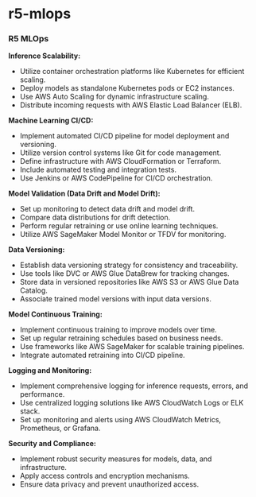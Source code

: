 # r5-mlops
### R5 MLOps



**Inference Scalability:**
- Utilize container orchestration platforms like Kubernetes for efficient scaling.
- Deploy models as standalone Kubernetes pods or EC2 instances.
- Use AWS Auto Scaling for dynamic infrastructure scaling.
- Distribute incoming requests with AWS Elastic Load Balancer (ELB).

**Machine Learning CI/CD:**
- Implement automated CI/CD pipeline for model deployment and versioning.
- Utilize version control systems like Git for code management.
- Define infrastructure with AWS CloudFormation or Terraform.
- Include automated testing and integration tests.
- Use Jenkins or AWS CodePipeline for CI/CD orchestration.

**Model Validation (Data Drift and Model Drift):**
- Set up monitoring to detect data drift and model drift.
- Compare data distributions for drift detection.
- Perform regular retraining or use online learning techniques.
- Utilize AWS SageMaker Model Monitor or TFDV for monitoring.

**Data Versioning:**
- Establish data versioning strategy for consistency and traceability.
- Use tools like DVC or AWS Glue DataBrew for tracking changes.
- Store data in versioned repositories like AWS S3 or AWS Glue Data Catalog.
- Associate trained model versions with input data versions.

**Model Continuous Training:**
- Implement continuous training to improve models over time.
- Set up regular retraining schedules based on business needs.
- Use frameworks like AWS SageMaker for scalable training pipelines.
- Integrate automated retraining into CI/CD pipeline.

**Logging and Monitoring:**
- Implement comprehensive logging for inference requests, errors, and performance.
- Use centralized logging solutions like AWS CloudWatch Logs or ELK stack.
- Set up monitoring and alerts using AWS CloudWatch Metrics, Prometheus, or Grafana.

**Security and Compliance:**
- Implement robust security measures for models, data, and infrastructure.
- Apply access controls and encryption mechanisms.
- Ensure data privacy and prevent unauthorized access.
